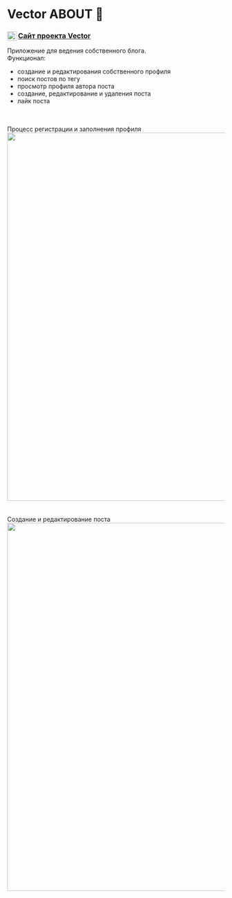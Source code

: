 # Vector ABOUT 📝

<a href="https://elia7777.github.io/vector/">
  <div>
   <img align="left" alt="Vector" width="22px" src="https://i.ya-webdesign.com/images/internet-transparent-globe-8.png" />
   <h3><a href="https://elia7777.github.io/vector/">Сайт проекта  Vector </a></h3>
  </div>
</a>
Приложение для ведения собственного блога. 
<br/>
Функционал: 
<ul>
  <li>создание и редактирования собственного профиля</li>
  <li>поиск постов по тегу</li>
  <li>просмотр профиля автора поста </li>
  <li>создание, редактирование и удаления поста</li>
  <li>лайк поста</li>
</ul>

<br/>
<br/>
Процесс регистрации и заполнения профиля
<br/>
<img width="850" alt="" src="https://s6.gifyu.com/images/ezgif.com-gif-maker37fb985c3710391b.gif">
<br/>
<br/>
<br/>
Создание и редактирование поста
<br/>
<img width="850" alt="" src="https://s6.gifyu.com/images/ezgif.com-gif-maker-18cd974f515350f84.gif">
<br/>
<br/>
<br/>
